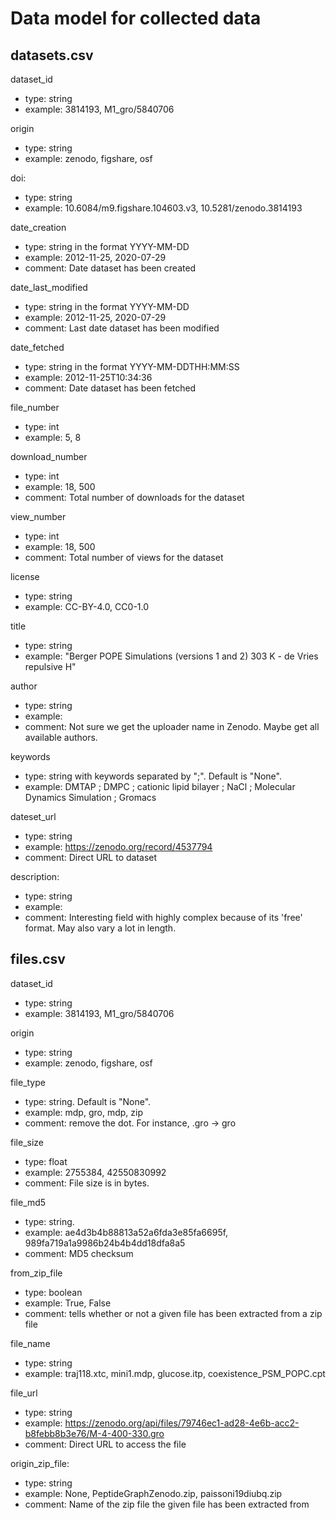 # Data model for collected data

## datasets.csv

dataset_id
- type: string
- example: 3814193, M1_gro/5840706

origin
- type: string
- example: zenodo, figshare, osf

doi:
- type: string
- example: 10.6084/m9.figshare.104603.v3, 10.5281/zenodo.3814193

date_creation
- type: string in the format YYYY-MM-DD
- example: 2012-11-25, 2020-07-29
- comment: Date dataset has been created

date_last_modified
- type: string in the format YYYY-MM-DD
- example: 2012-11-25, 2020-07-29
- comment: Last date dataset has been modified

date_fetched
- type: string in the format YYYY-MM-DDTHH:MM:SS
- example: 2012-11-25T10:34:36
- comment: Date dataset has been fetched

file_number
- type: int
- example: 5, 8

download_number
- type: int
- example: 18, 500
- comment: Total number of downloads for the dataset

view_number
- type: int
- example: 18, 500
- comment: Total number of views for the dataset

license
- type: string
- example: CC-BY-4.0, CC0-1.0

title
- type: string
- example: "Berger POPE Simulations (versions 1 and 2) 303 K - de Vries repulsive H"

author
- type: string
- example: 
- comment: Not sure we get the uploader name in Zenodo. Maybe get all available authors.

keywords
- type: string with keywords separated by ";". Default is "None".
- example: DMTAP ; DMPC ; cationic lipid bilayer ; NaCl ; Molecular Dynamics Simulation ; Gromacs

dateset_url
- type: string
- example: https://zenodo.org/record/4537794
- comment: Direct URL to dataset

description:
- type: string
- example:
- comment: Interesting field with highly complex because of its 'free' format. May also vary a lot in length.

## files.csv

dataset_id
- type: string
- example: 3814193, M1_gro/5840706

origin
- type: string
- example: zenodo, figshare, osf

file_type
- type: string. Default is "None".
- example: mdp, gro, mdp, zip
- comment: remove the dot. For instance, .gro -> gro

file_size
- type: float
- example: 2755384, 42550830992
- comment: File size is in bytes.

file_md5
- type: string.
- example: ae4d3b4b88813a52a6fda3e85fa6695f, 989fa719a1a9986b24b4b4dd18dfa8a5
- comment: MD5 checksum

from_zip_file
- type: boolean
- example: True, False
- comment: tells whether or not a given file has been extracted from a zip file

file_name
- type: string
- example: traj118.xtc, mini1.mdp, glucose.itp, coexistence_PSM_POPC.cpt

file_url
- type: string
- example: https://zenodo.org/api/files/79746ec1-ad28-4e6b-acc2-b8febb8b3e76/M-4-400-330.gro
- comment: Direct URL to access the file

origin_zip_file:
- type: string
- example: None, PeptideGraphZenodo.zip, paissoni19diubq.zip
- comment: Name of the zip file the given file has been extracted from


